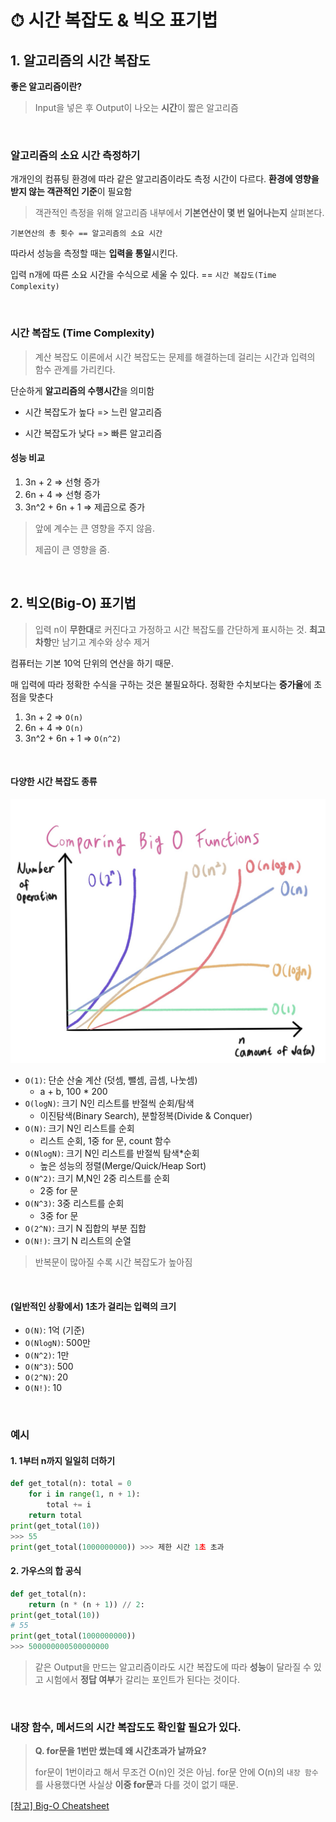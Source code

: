 # ⏱ 시간 복잡도 & 빅오 표기법

## 1. 알고리즘의 시간 복잡도

**좋은 알고리즘이란?** 

>  Input을 넣은 후 Output이 나오는 **시간**이 짧은 알고리즘

<br>

### 알고리즘의 소요 시간 측정하기

개개인의 컴퓨팅 환경에 따라 같은 알고리즘이라도 측정 시간이 다르다. **환경에 영향을 받지 않는 객관적인 기준**이 필요함

> 객관적인 측정을 위해 알고리즘 내부에서 **기본연산이 몇 번 일어나는지** 살펴본다.

`기본연산의 총 횟수 == 알고리즘의 소요 시간`

따라서 성능을 측정할 때는 **입력을 통일**시킨다.

입력 n개에 따른 소요 시간을 수식으로 세울 수 있다. == `시간 복잡도(Time Complexity)`

<br>

### 시간 복잡도 (Time Complexity)

> 계산 복잡도 이론에서 시간 복잡도는 문제를 해결하는데 걸리는 시간과 입력의 함수 관계를 가리킨다.

단순하게 **알고리즘의 수행시간**을 의미함

- 시간 복잡도가 높다 => 느린 알고리즘

- 시간 복잡도가 낮다 => 빠른 알고리즘

#### 성능 비교

1. 3n + 2 => 선형 증가
2. 6n + 4 => 선형 증가
3. 3n^2 + 6n + 1 => 제곱으로 증가

> 앞에 계수는 큰 영향을 주지 않음.
>
> 제곱이 큰 영향을 줌.

<br>

## 2. 빅오(Big-O) 표기법

> 입력 n이 **무한대**로 커진다고 가정하고 시간 복잡도를 간단하게 표시하는 것. **최고차항**만 남기고 계수와 상수 제거

컴퓨터는 기본 10억 단위의 연산을 하기 때문.

매 입력에 따라 정확한 수식을 구하는 것은 불필요하다. 정확한 수치보다는 **증가율**에 초점을 맞춘다

1. 3n + 2 => `O(n)`
2. 6n + 4 => `O(n)`
3. 3n^2 + 6n + 1 => `O(n^2)`

<br>

#### 다양한 시간 복잡도 종류

![KakaoTalk_Photo_2022-07-26-11-16-32](./time.assets/KakaoTalk_Photo_2022-07-26-11-16-32.jpeg)

- `O(1)`: 단순 산술 계산 (덧셈, 뺄셈, 곱셈, 나눗셈)
  - a + b, 100 * 200
- `O(logN)`: 크기 N인 리스트를 반절씩 순회/탐색
  - 이진탐색(Binary Search), 분할정복(Divide & Conquer)
- `O(N)`: 크기 N인 리스트를 순회
  - 리스트 순회, 1중 for 문, count 함수
- `O(NlogN)`: 크기 N인 리스트를 반절씩 탐색*순회
  - 높은 성능의 정렬(Merge/Quick/Heap Sort)
- `O(N^2)`: 크기 M,N인 2중 리스트를 순회
  - 2중 for 문
- `O(N^3)`: 3중 리스트를 순회
  - 3중 for 문
- `O(2^N)`: 크기 N 집합의 부분 집합
- `O(N!)`: 크기 N 리스트의 순열

> 반복문이 많아질 수록 시간 복잡도가 높아짐

<br>

#### (일반적인 상황에서) 1초가 걸리는 입력의 크기

- `O(N)`: 1억 (기준)
- `O(NlogN)`: 500만
- `O(N^2)`: 1만
- `O(N^3)`: 500
- `O(2^N)`: 20
- `O(N!)`: 10

<br>

### 예시

#### 1. 1부터 n까지 일일히 더하기

```python
def get_total(n): total = 0
    for i in range(1, n + 1):
        total += i
    return total
print(get_total(10))
>>> 55
print(get_total(1000000000)) >>> 제한 시간 1초 초과
```

#### 2. 가우스의 합 공식

```python
def get_total(n):
    return (n * (n + 1)) // 2:
print(get_total(10))
# 55
print(get_total(1000000000))
>>> 500000000500000000
```

> 같은 Output을 만드는 알고리즘이라도 시간 복잡도에 따라 **성능**이 달라질 수 있고 시험에서 **정답 여부**가 갈리는 포인트가 된다는 것이다.

<br>

### 내장 함수, 메서드의 시간 복잡도도 확인할 필요가 있다.

> **Q. for문을 1번만 썼는데 왜 시간초과가 날까요?**
>
> for문이 1번이라고 해서 무조건 O(n)인 것은 아님. for문 안에 O(n)의 `내장 함수`를 사용했다면 사실상 **이중 for문**과 다를 것이 없기 때문.

[[참고] Big-O Cheatsheet](https://wiki.python.org/moin/TimeComplexity)